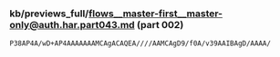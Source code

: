### kb/previews_full/flows__master-first__master-only@auth.har.part043.md (part 002)

```md
P38AP4A/wD+AP4AAAAAAAMCAgACAQEA////AAMCAgD9/f0A/v39AAIBAgD/AAAA/
```

```
